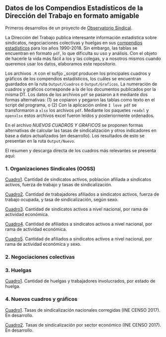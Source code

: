

## Datos de los Compendios Estadísticos de la Dirección del Trabajo en formato amigable

Primeros desarrollos de un proyecto de [Observatorio Sindical](https://nicolasrattor.github.io/compendio_DT.html).

La Dirección del Trabajo publica interesante información estadística sobre sindicatos, negociaciones colectivas y huelgas en sus [compendios estadísticos](https://www.dt.gob.cl/portal/1629/w3-propertyvalue-22777.html) para los años 1990-2018. Sin embargo, las tablas se encuentran en formato `pdf`, lo que dificulta su uso y análisis. Con el objeto de hacerle la vida más fácil a los y las colegas, y a nosotros mismos cuando queremos usar los datos, elaboramos este repositorio.

Los archivos `.R` con el sufijo *_script* producen los principales cuadros y gráficos de los compendios estadísticos, los cuáles se encuentran guardados en la ruta `Output/Cuadros` o `Output/Graficos`. La numeración de cuadros y gráficos corresponde a la de los documentos publicados por la misma DT. Los datos de los archivos `pdf` se pasaron a `R` mediante dos formas alternativas: (1) se copiaron y pegaron las tablas como texto en el script del programa, o (2) Con la aplicación online `I love pdf` se transformaron a `xlsx` los archivos `pdf`. Mediante los paquetes `readxl` y `openxlsx` estos archivos excel fueron leídos y posteriormente ordenados.

En el archivo *NUEVOS CUADROS Y GRAFICOS* se proponen formas alternativas de calcular las tasas de sindicalización y otros indicadores en base a datos actualizados (en desarrollo). Los resultados de esto se presentan en la ruta `Output/Nuevo`.

El resumen y descarga directa de los cuadros más relevantes se presenta aquí:

### 1. Organizaciones Sindicales (OOSS)

[Cuadro1](https://github.com/nicolasrattor/COMPENDIOS_DT/raw/main/Output/Cuadros/1.%20OOSS/cuadro1.xlsx). Cantidad de sindicatos activos, poblacion afiliada a sindicatos activos, fuerza de trabajo y tasas de sindicalización.

[Cuadro2](https://github.com/nicolasrattor/COMPENDIOS_DT/raw/main/Output/Cuadros/1.%20OOSS/cuadro2.xlsx). Cantidad de trabajadores afiliados a sindicatos activos, fuerza de trabajo ocupada, y tasa de sindicalización, según sexo.

[Cuadro3](https://github.com/nicolasrattor/COMPENDIOS_DT/raw/main/Output/Cuadros/1.%20OOSS/cuadro3.xlsx). Cantidad de sindicatos activos a nivel nacional, por rama de actividad económica.

[Cuadro4](https://github.com/nicolasrattor/COMPENDIOS_DT/raw/main/Output/Cuadros/1.%20OOSS/cuadro4.xlsx). Cantidad de afiliados a sindicatos activos a nivel nacional, por rama de actividad económica.

[Cuadro5](https://github.com/nicolasrattor/COMPENDIOS_DT/raw/main/Output/Cuadros/1.%20OOSS/cuadro5.xlsx). Cantidad de afiliados a sindicatos activos a nivel nacional, por rama de actividad económica y sexo.

### 2. Negociaciones colectivas

### 3. Huelgas

[Cuadro1](https://github.com/nicolasrattor/COMPENDIOS_DT/raw/main/Output/Cuadros/3.%20HUELGAS/cuadro1.xlsx). Cantidad de huelgas y trabajadores involucrados, por estado de huelga.

### 4. Nuevos cuadros y gráficos

[Cuadro1](). Tasas de sindicalización nacionales corregidas (INE CENSO 2017). En desarrollo.

[Cuadro2](). Tasas de sindicalización por sector económico (INE CENSO 2017). En desarrollo. 
